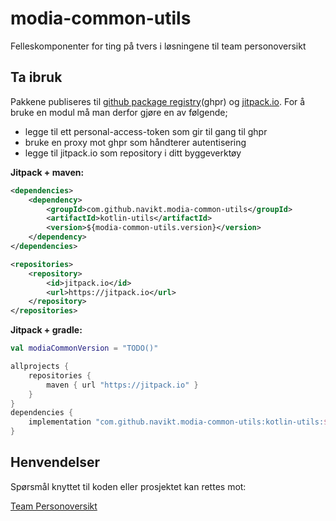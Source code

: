 # modia-common-utils

Felleskomponenter for ting på tvers i løsningene til team personoversikt

## Ta ibruk

Pakkene publiseres til [github package registry](https://github.com/orgs/navikt/packages?repo_name=modia-common-utils)(ghpr) og [jitpack.io](https://jitpack.io/#navikt/modia-common-utils).
For å bruke en modul må man derfor gjøre en av følgende;
- legge til ett personal-access-token som gir til gang til ghpr
- bruke en proxy mot ghpr som håndterer autentisering
- legge til jitpack.io som repository i ditt byggeverktøy

**Jitpack + maven:**
```xml
<dependencies>
    <dependency>
        <groupId>com.github.navikt.modia-common-utils</groupId>
        <artifactId>kotlin-utils</artifactId>
        <version>${modia-common-utils.version}</version>
    </dependency>
</dependencies>

<repositories>
    <repository>
        <id>jitpack.io</id>
        <url>https://jitpack.io</url>
    </repository>
</repositories>
```

**Jitpack + gradle:**
```kotlin
val modiaCommonVersion = "TODO()"

allprojects {
    repositories {
        maven { url "https://jitpack.io" }
    }
}
dependencies {
    implementation "com.github.navikt.modia-common-utils:kotlin-utils:$modiaCommonVersion"
}
```

## Henvendelser

Spørsmål knyttet til koden eller prosjektet kan rettes mot:

[Team Personoversikt](https://github.com/navikt/info-team-personoversikt)
